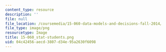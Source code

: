 ```yaml
---
content_type: resource
description: ''
file: null
file_location: /coursemedia/15-060-data-models-and-decisions-fall-2014/04c42456aecd3807d34e95a2630f6098_15-060_stat-students.png
file_type: image/png
resourcetype: Image
title: 15-060_stat-students.png
uid: 04c42456-aecd-3807-d34e-95a2630f6098
---
```

